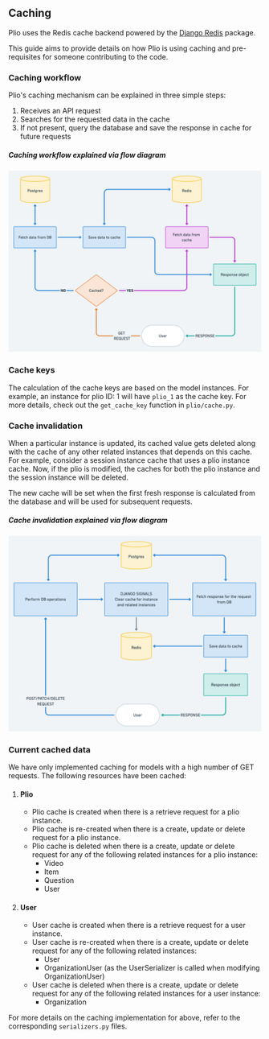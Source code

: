 ## Caching
Plio uses the Redis cache backend powered by the [Django Redis](https://github.com/jazzband/django-redis) package.

This guide aims to provide details on how Plio is using caching and pre-requisites for someone contributing to the code.

### Caching workflow
Plio's caching mechanism can be explained in three simple steps:
1. Receives an API request
2. Searches for the requested data in the cache
3. If not present, query the database and save the response in cache for future requests

##### Caching workflow explained via flow diagram
![Overview of caching](images/caching-workflow.png)


### Cache keys
The calculation of the cache keys are based on the model instances. For example, an instance for plio ID: 1 will have `plio_1` as the cache key.
For more details, check out the `get_cache_key` function in `plio/cache.py`.


### Cache invalidation
When a particular instance is updated, its cached value gets deleted along with the cache of any other related instances that depends on this cache. For example, consider a session instance cache that uses a plio instance cache. Now, if the plio is modified, the caches for both the plio instance and the session instance will be deleted.

The new cache will be set when the first fresh response is calculated from the database and will be used for subsequent requests.

##### Cache invalidation explained via flow diagram
![Overview of caching](images/cache-invalidation-workflow.png)


### Current cached data
We have only implemented caching for models with a high number of GET requests. The following resources have been cached:
1. #### Plio
    - Plio cache is created when there is a retrieve request for a plio instance.
    - Plio cache is re-created when there is a create, update or delete request for a plio instance.
    - Plio cache is deleted when there is a create, update or delete request for any of the following related instances for a plio instance:
        - Video
        - Item
        - Question
        - User


2. #### User
    - User cache is created when there is a retrieve request for a user instance.
    - User cache is re-created when there is a create, update or delete request for any of the following related instances:
      - User
      - OrganizationUser (as the UserSerializer is called when modifying OrganizationUser)
    - User cache is deleted when there is a create, update or delete request for any of the following related instances for a user instance:
        - Organization

For more details on the caching implementation for above, refer to the corresponding `serializers.py` files.
